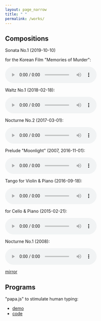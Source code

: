 ```yaml
---
layout: page_narrow
title: " "
permalink: /works/
---
```


## Compositions

Sonata No.1 (2019-10-10)

for the Korean Film "Memories of Murder":

<audio controls>
  <source src="{{ site.url }}/assets/20191005_1010_murder.mp3" type="audio/mpeg">
</audio>

Waltz No.1 (2018-02-18):

<audio controls>
  <source src="{{ site.url }}/assets/waltz_1.mp3" type="audio/mpeg">
</audio>

Nocturne No.2 (2017-03-01):

<audio controls>
  <source src="{{ site.url }}/assets/20170301.mp3" type="audio/mpeg">
</audio>

Prelude "Moonlight" (2007, 2016-11-01):

<audio controls>
  <source src="{{ site.url }}/assets/moonlight.mp3" type="audio/mpeg">
</audio>

Tango for Violin & Piano (2016-09-18):

<audio controls>
  <source src="{{ site.url }}/assets/20160918.mp3" type="audio/mpeg">
</audio>

for Cello & Piano (2015-02-21):

<audio controls>
  <source src="{{ site.url }}/assets/20150221.mp3" type="audio/mpeg">
</audio>

Nocturne No.1 (2008):

<audio controls>
  <source src="{{ site.url }}/assets/nocturne.mp3" type="audio/mpeg">
</audio>

[mirror](https://site.douban.com/lzk/)



## Programs

"papa.js" to stimulate human typing: 

- [demo](https://flujoo.github.io/papa.js/)
- [code](https://github.com/flujoo/papa.js)






